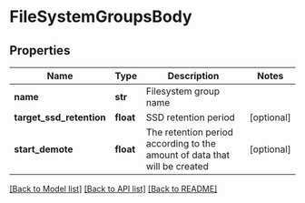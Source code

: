 # FileSystemGroupsBody

## Properties
Name | Type | Description | Notes
------------ | ------------- | ------------- | -------------
**name** | **str** | Filesystem group name | 
**target_ssd_retention** | **float** | SSD retention period | [optional] 
**start_demote** | **float** | The retention period according to the amount of data that will be created | [optional] 

[[Back to Model list]](../README.md#documentation-for-models) [[Back to API list]](../README.md#documentation-for-api-endpoints) [[Back to README]](../README.md)


